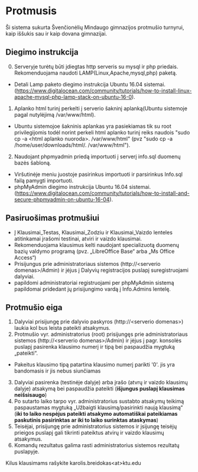 # Protmusis

Ši sistema sukurta Švenčionėlių Mindaugo gimnazijos protmušio turnyrui, kaip iššukis sau ir kaip dovana gimnazijai.

## Diegimo instrukcija

0. Serveryje turėtų būti įdiegtas http serveris su mysql ir php priedais. Rekomenduojama naudoti LAMP(Linux,Apache,mysql,php) paketą.
 * Detali Lamp paketo diegimo instrukcija Ubuntu 16.04 sistemai. (https://www.digitalocean.com/community/tutorials/how-to-install-linux-apache-mysql-php-lamp-stack-on-ubuntu-16-0).
1. Aplanko html turinį perkelti į serverio šakninį aplanką(Ubuntu sistemoje pagal nutylėjimą /var/www/html).
 * Ubuntu sistemojoe šakninis aplankas yra pasiekiamas tik su root privilegijomis todėl norint perkeli html aplanko turinį reiks naudois "sudo cp -a \<html aplanko nuoroda>. /var/www/html" (pvz "sudo cp -a /home/user/downloads/html/. /var/www/html").
2. Naudojant phpmyadmin priedą importuoti į serverį info.sql duomenų bazės šabloną.
  * Viršutinėje meniu juostoje pasirinkus importuoti ir parsirinkus Info.sql failą pamygti importuoti.
  * phpMyAdmin diegimo instrukcija Ubuntu 16.04 sistemai. (https://www.digitalocean.com/community/tutorials/how-to-install-and-secure-phpmyadmin-on-ubuntu-16-04).

## Pasiruošimas protmušiui

* Į Klausimai_Testas, Klausimai_Zodziu ir Klausimai_Vaizdo lenteles atitinkamai įrašomi testinai, atviri ir vaizdo klausimai.
 * Rekomenduojama klausimus kelti naudojant specializuotą duomenų bazių valdymo programą (pvz. „LibreOffice Base“ arba „Ms Office Access“)
* Prisijungus prie administratoriaus sistemos (http://\<serverio domenas>/Admin) ir įėjus į Dalyvių registracijos puslapį suregistruojami dalyviai.
 * papildomi administratoriai registruojami per phpMyAdmin sistemą papildomai pridedant jų prisijungimo vardą į Info.Admins lentelę.

## Protmušio eiga

1. Dalyviai prisijungę prie dalyvio paskyros (http://\<serverio domenas>) laukia kol bus leista pateikti atsakymus.
2. Protmušio vyr. administratorius (root) prisijungęs prie administratoriaus sistemos (http://\<serverio domenas>/Admin) ir įėjus į pagr. konsolės puslapį pasirenka klausimo numerį ir tipą bei paspaudžia mygtuką „pateikti“.
 * Pakeitus klausimo tipą patartina klausimo numerį parikti '0'. jis yra bandomasis ir jis nebus siunčiamas
3. Dalyviai pasirenka (testinėje dalyje) arba įrašo (atvrų ir vaizdo klausimų dalyje) atsakymą bei paspaudžia pateikti (**išjungus puslapį klausimas neišsisaugo**)
4. Po sutarto laiko tarpo vyr. administratorius sustabto atsakymų teikimą paspaustamas mygtuką „Užbaigti klausimą/pasirinkti naują klausimą“ (**iki to laiko nespėjus pateikti atsakymo automatiškai pateikiamas paskutinis pasirinktas ar iki to laiko surinktas ataskymas**)
5. Teisėjai, prisijungę prie administratorius sistemos ir įsijungę teisėjų prieigos puslapį gali tikrinti pateiktus atvirų ir vaizdo klausimų atsakymus.
6. Komandų rezultatus galima rasti administratorius sistemos rezultatų puslapyje.

Kilus klausimams rašykite karolis.breidokas\<at>ktu.edu

